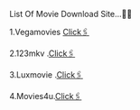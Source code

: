 List Of Movie Download Site...👍🏻

1.Vegamovies [Click🖇️](https://vegamovies4u.com.in/)

2.123mkv .[Click🖇️](https://123mkv.town/)

3.Luxmovie .[Click🖇️](https://luxmovies.company/)

4.Movies4u.[Click🖇️](https://movies4u.sydney/) 
